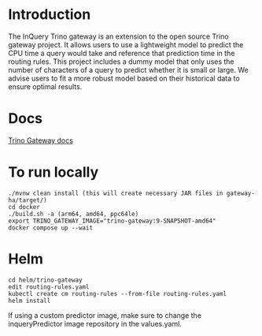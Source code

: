 # Introduction
The InQuery Trino gateway is an extension to the open source Trino gateway project. It allows users to use a lightweight model to predict the CPU time a query would take and reference that prediction time in the routing rules. This project includes a dummy  model that only uses the number of characters of a query to predict whether it is small or large. We advise users to fit a more robust model based on their historical data to ensure optimal results.

# Docs
[Trino Gateway docs](https://trinodb.github.io/trino-gateway/)

# To run locally
```
./mvnw clean install (this will create necessary JAR files in gateway-ha/target/)
cd docker
./build.sh -a (arm64, amd64, ppc64le)
export TRINO_GATEWAY_IMAGE="trino-gateway:9-SNAPSHOT-amd64"
docker compose up --wait
```

# Helm


```
cd helm/trino-gateway
edit routing-rules.yaml
kubectl create cm routing-rules --from-file routing-rules.yaml
helm install
```

If using a custom predictor image, make sure to change the inqueryPredictor image repository in the values.yaml.
